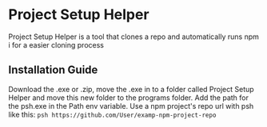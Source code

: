 # Project Setup Helper

Project Setup Helper is a tool that clones a repo and automatically runs npm i for a easier cloning process

## Installation Guide 

Download the .exe or .zip, move the .exe in to a folder called Project Setup Helper and move this new folder to the programs folder.
Add the path for the psh.exe in the Path env variable.
Use a npm project's repo url with psh like this:
`psh https://github.com/User/examp-npm-project-repo`
